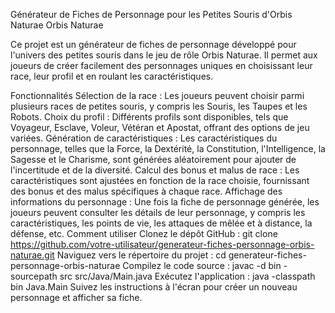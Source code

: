 Générateur de Fiches de Personnage pour les Petites Souris d'Orbis Naturae
Orbis Naturae

Ce projet est un générateur de fiches de personnage développé pour l'univers des petites souris dans le jeu de rôle Orbis Naturae. Il permet aux joueurs de créer facilement des personnages uniques en choisissant leur race, leur profil et en roulant les caractéristiques.

Fonctionnalités
Sélection de la race : Les joueurs peuvent choisir parmi plusieurs races de petites souris, y compris les Souris, les Taupes et les Robots.
Choix du profil : Différents profils sont disponibles, tels que Voyageur, Esclave, Voleur, Vétéran et Apostat, offrant des options de jeu variées.
Génération de caractéristiques : Les caractéristiques du personnage, telles que la Force, la Dextérité, la Constitution, l'Intelligence, la Sagesse et le Charisme, sont générées aléatoirement pour ajouter de l'incertitude et de la diversité.
Calcul des bonus et malus de race : Les caractéristiques sont ajustées en fonction de la race choisie, fournissant des bonus et des malus spécifiques à chaque race.
Affichage des informations du personnage : Une fois la fiche de personnage générée, les joueurs peuvent consulter les détails de leur personnage, y compris les caractéristiques, les points de vie, les attaques de mêlée et à distance, la défense, etc.
Comment utiliser
Clonez le dépôt GitHub : git clone https://github.com/votre-utilisateur/generateur-fiches-personnage-orbis-naturae.git
Naviguez vers le répertoire du projet : cd generateur-fiches-personnage-orbis-naturae
Compilez le code source : javac -d bin -sourcepath src src/Java/Main.java
Exécutez l'application : java -classpath bin Java.Main
Suivez les instructions à l'écran pour créer un nouveau personnage et afficher sa fiche.
